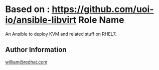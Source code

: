 Based on : https://github.com/uoi-io/ansible-libvirt
Role Name
=========

An Ansible to deploy KVM and related stuff on RHEL7.


Author Information
------------------

william@redhat.com
